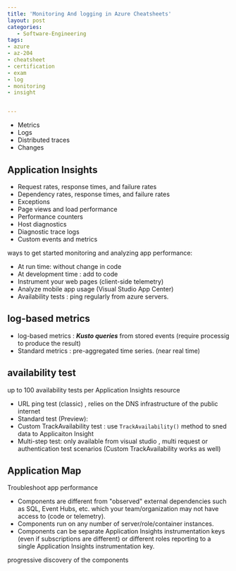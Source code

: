 ```yaml
---
title: 'Monitoring And logging in Azure Cheatsheets'
layout: post
categories:
   - Software-Engineering
tags: 
- azure
- az-204
- cheatsheet 
- certification
- exam
- log
- monitoring
- insight


---
```


- Metrics
- Logs
- Distributed traces
- Changes

## Application Insights

- Request rates, response times, and failure rates
- Dependency rates, response times, and failure rates
- Exceptions
- Page views and load performance
- Performance counters
- Host diagnostics
- Diagnostic trace logs
- Custom events and metrics

ways to get started monitoring and analyzing app performance:

- At run time: without change in code
- At development time : add to code
- Instrument your web pages (client-side telemetry)
- Analyze mobile app usage (Visual Studio App Center)
- Availability tests : ping regularly from azure servers.

## log-based metrics

- log-based metrics : **_Kusto queries_** from stored events (require processig to produce the result)
- Standard metrics : pre-aggregated time series. (near real time)

## availability test

up to 100 availability tests per Application Insights resource

- URL ping test (classic) , relies on the DNS infrastructure of the public internet
- Standard test (Preview):
- Custom TrackAvailability test : use `TrackAvailability()` method to sned data to Applicaiton Insight
- Multi-step test: only available from visual studio , multi request or authentication test scenarios (Custom TrackAvailability works as well)

## Application Map

Troubleshoot app performance

- Components are different from "observed" external dependencies such as SQL, Event Hubs, etc. which your team/organization may not have access to (code or telemetry).
- Components run on any number of server/role/container instances.
- Components can be separate Application Insights instrumentation keys (even if subscriptions are different) or different roles reporting to a single Application Insights instrumentation key.

progressive discovery of the components
